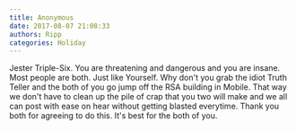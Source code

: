 ```yaml
---
title: Anonymous
date: 2017-08-07 21:08:33
authors: Ripp
categories: Holiday
---
```


 Jester Triple-Six. You are threatening and dangerous and you are insane. Most people are both. Just like Yourself. Why don't you grab the  idiot Truth Teller and the both of you go jump off the RSA building in Mobile. That way we don't have to clean up the pile of crap that you two will make and we all can post with ease on hear without getting blasted everytime. Thank you both for agreeing to do this. It's best for the both of you.